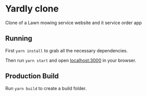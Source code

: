 # Yardly clone

Clone of a Lawn mowing service website and it service order app

## Running

First `yarn install` to grab all the necessary dependencies. 

Then run `yarn start` and open <localhost:3000> in your browser.

## Production Build

Run `yarn build` to create a build folder.
